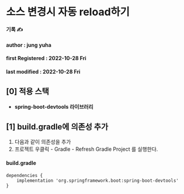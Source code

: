 # 소스 변경시 자동 reload하기

**기록 ✍️**

#### author : jung yuha

#### **first Registered :** 2022-10-28 Fri

#### last modified : 2022-10-28 Fri

## \[0] 적용 스택

* **spring-boot-devtools 라이브러리**

## \[1] build.gradle에 의존성 추가

1. 다음과 같이 의존성을 추가
2. 프로젝트 우클릭 - Gradle -  Refresh Gradle Project 를 실행한다.

#### build.gradle

```properties
dependencies {    
    implementation 'org.springframework.boot:spring-boot-devtools'
}
```
